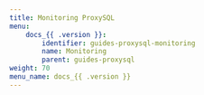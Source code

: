 ```yaml
---
title: Monitoring ProxySQL
menu:
    docs_{{ .version }}:
        identifier: guides-proxysql-monitoring
        name: Monitoring
        parent: guides-proxysql
weight: 70
menu_name: docs_{{ .version }}
---
```

